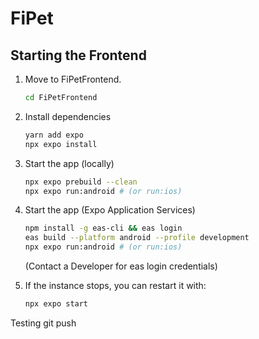 # FiPet

## Starting the Frontend

1. Move to FiPetFrontend.

    ```bash
    cd FiPetFrontend
    ```

2. Install dependencies

   ```bash
   yarn add expo
   npx expo install
   ```

3. Start the app (locally)

   ```bash
   npx expo prebuild --clean
   npx expo run:android # (or run:ios)
   ```

4. Start the app (Expo Application Services)

   ```bash
   npm install -g eas-cli && eas login
   eas build --platform android --profile development
   npx expo run:android # (or run:ios)
   ```
   (Contact a Developer for eas login credentials)

5. If the instance stops, you can restart it with:

    ```bash
    npx expo start
    ```


Testing git push